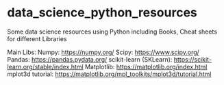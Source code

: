 # data_science_python_resources
Some data science resources using Python including Books, Cheat sheets for different Libraries  

Main Libs: 
Numpy: https://numpy.org/
Scipy: https://www.scipy.org/
Pandas: https://pandas.pydata.org/ 
scikit-learn (SKLearn): https://scikit-learn.org/stable/index.html
Matplotlib: https://matplotlib.org/index.html
mplot3d tutorial: https://matplotlib.org/mpl_toolkits/mplot3d/tutorial.html
